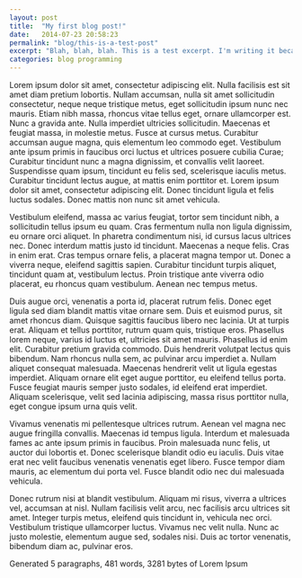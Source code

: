 ```yaml
---
layout: post
title:  "My first blog post!"
date:   2014-07-23 20:58:23
permalink: "blog/this-is-a-test-post"
excerpt: "Blah, blah, blah. This is a test excerpt. I'm writing it because it is coolio."
categories: blog programming
---
```


Lorem ipsum dolor sit amet, consectetur adipiscing elit. Nulla facilisis est sit amet diam pretium lobortis. Nullam accumsan, nulla sit amet sollicitudin consectetur, neque neque tristique metus, eget sollicitudin ipsum nunc nec mauris. Etiam nibh massa, rhoncus vitae tellus eget, ornare ullamcorper est. Nunc a gravida ante. Nulla imperdiet ultricies sollicitudin. Maecenas et feugiat massa, in molestie metus. Fusce at cursus metus. Curabitur accumsan augue magna, quis elementum leo commodo eget. Vestibulum ante ipsum primis in faucibus orci luctus et ultrices posuere cubilia Curae; Curabitur tincidunt nunc a magna dignissim, et convallis velit laoreet. Suspendisse quam ipsum, tincidunt eu felis sed, scelerisque iaculis metus. Curabitur tincidunt lectus augue, at mattis enim porttitor et. Lorem ipsum dolor sit amet, consectetur adipiscing elit. Donec tincidunt ligula et felis luctus sodales. Donec mattis non nunc sit amet vehicula.

Vestibulum eleifend, massa ac varius feugiat, tortor sem tincidunt nibh, a sollicitudin tellus ipsum eu quam. Cras fermentum nulla non ligula dignissim, eu ornare orci aliquet. In pharetra condimentum nisi, id cursus lacus ultrices nec. Donec interdum mattis justo id tincidunt. Maecenas a neque felis. Cras in enim erat. Cras tempus ornare felis, a placerat magna tempor ut. Donec a viverra neque, eleifend sagittis sapien. Curabitur tincidunt turpis aliquet, tincidunt quam at, vestibulum lectus. Proin tristique ante viverra odio placerat, eu rhoncus quam vestibulum. Aenean nec tempus metus.

Duis augue orci, venenatis a porta id, placerat rutrum felis. Donec eget ligula sed diam blandit mattis vitae ornare sem. Duis et euismod purus, sit amet rhoncus diam. Quisque sagittis faucibus libero nec lacinia. Ut at turpis erat. Aliquam et tellus porttitor, rutrum quam quis, tristique eros. Phasellus lorem neque, varius id luctus et, ultricies sit amet mauris. Phasellus id enim elit. Curabitur pretium gravida commodo. Duis hendrerit volutpat lectus quis bibendum. Nam rhoncus nulla sem, ac pulvinar arcu imperdiet a. Nullam aliquet consequat malesuada. Maecenas hendrerit velit ut ligula egestas imperdiet. Aliquam ornare elit eget augue porttitor, eu eleifend tellus porta. Fusce feugiat mauris semper justo sodales, id eleifend erat imperdiet. Aliquam scelerisque, velit sed lacinia adipiscing, massa risus porttitor nulla, eget congue ipsum urna quis velit.

Vivamus venenatis mi pellentesque ultrices rutrum. Aenean vel magna nec augue fringilla convallis. Maecenas id tempus ligula. Interdum et malesuada fames ac ante ipsum primis in faucibus. Proin malesuada nunc felis, ut auctor dui lobortis et. Donec scelerisque blandit odio eu iaculis. Duis vitae erat nec velit faucibus venenatis venenatis eget libero. Fusce tempor diam mauris, ac elementum dui porta vel. Fusce blandit odio nec dui malesuada vehicula.

Donec rutrum nisi at blandit vestibulum. Aliquam mi risus, viverra a ultrices vel, accumsan at nisl. Nullam facilisis velit arcu, nec facilisis arcu ultrices sit amet. Integer turpis metus, eleifend quis tincidunt in, vehicula nec orci. Vestibulum tristique ullamcorper luctus. Vivamus nec velit nulla. Nunc ac justo molestie, elementum augue sed, sodales nisi. Duis ac tortor venenatis, bibendum diam ac, pulvinar eros.

Generated 5 paragraphs, 481 words, 3281 bytes of Lorem Ipsum
